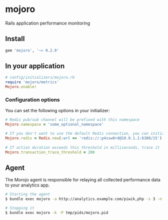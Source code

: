 # mojoro

Rails application performance monitoring

## Install

```ruby
gem 'mojoro', '~> 0.2.0'
```

## In your application

```ruby
# config/initializers/mojoro.rb
require 'mojoro/metrics'
Mojoro.enable!
```   

### Configuration options

You can set the following options in your initializer:

```ruby
# Redis pub/sub channel will be prefixed with this namespace
Mojoro.namespace = 'some_optional_namespace'

# If you don't want to use the default Redis connection, you can initialize it here
Mojoro.redis = Redis.new(:url => 'redis://:p4ssw0rd@10.0.1.1:6380/15')
    
# If action duration exceeds this threshold in milliseconds, trace it
Mojoro.transaction_trace_threshold = 200
```

## Agent

The Morojo agent is responsible for relaying all collected performance data to your analytics app.

```bash
# Starting the agent
$ bundle exec mojoro -a http://analytics.example.com/piwik,php -s 3 -n some_optional_namespace -d -l log/mojoro.log -P tmp/pids/mojoro.pid

# Stopping it
$ bundle exec mojoro -k -P tmp/pids/mojoro.pid
```
